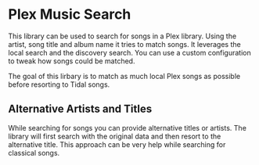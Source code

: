 # Plex Music Search

This library can be used to search for songs in a Plex library. Using the artist, song title and album name it tries to match songs. It leverages the local search and the discovery search. You can use a custom configuration to tweak how songs could be matched.

The goal of this lirbary is to match as much local Plex songs as possible before resorting to Tidal songs.

## Alternative Artists and Titles

While searching for songs you can provide alternative titles or artists. The library will first search with the original data and then resort to the alternative title. This approach can be very help while searching for classical songs.

